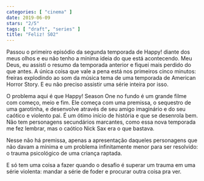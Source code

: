 ```yaml
---
categories: [ "cinema" ]
date: 2019-06-09
stars: "2/5"
tags: [ "draft", "series" ]
title: "Feliz! S02"
---
```

Passou o primeiro episódio da segunda temporada de Happy! diante dos meus olhos e eu não tenho a mínima ideia do que está acontecendo. Meu Deus, eu assisti o resumo da temporada anterior e fiquei mais perdido do que antes. A única coisa que vale a pena está nos primeiros cinco minutos: freiras explodindo ao som da música tema de uma temporada de American Horror Story. E eu não preciso assistir uma série inteira por isso.

O problema aqui é que Happy! Season One no fundo é um grande filme com começo, meio e fim. Ele começa com uma premissa, o sequestro de uma garotinha, e desenvolve através de seu amigo imaginário e do seu caótico e violento pai. É um ótimo início de história e que se desenrola bem. Não tem personagens secundários marcantes, como essa nova temporada me fez lembrar, mas o caótico Nick Sax era o que bastava.

Nesse não há premissa, apenas a apresentação daqueles personagens que não davam a mínima e um problema infinitamente menor para ser resolvido: o trauma psicológico de uma criança raptada.

E só tem uma coisa a fazer quando o desafio é superar um trauma em uma série violenta: mandar a série de foder e procurar outra coisa pra ver.
